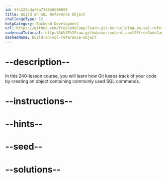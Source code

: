 ```yaml
---
id: 5fa323cdaf6a73463d590659
title: Build an SQL Reference Object
challengeType: 12
helpCategory: Backend Development
url: https://github.com/freeCodeCamp/learn-git-by-building-an-sql-reference-object
coderoadTutorial: https%3A%2F%2Fraw.githubusercontent.com%2FfreeCodeCamp%2Flearn-git-by-building-an-sql-reference-object%2Fmain%2Ftutorial.json
dashedName: build-an-sql-reference-object
---
```


# --description--

In this 240-lesson course, you will learn how Git keeps track of your code by creating an object containing commonly used SQL commands.

# --instructions--

# --hints--

# --seed--

# --solutions--
